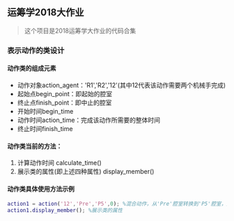## 运筹学2018大作业

>这个项目是2018运筹学大作业的代码合集

### 表示动作的类设计

#### 动作类的组成元素

* 动作对象action_agent：'R1','R2','12'(其中12代表该动作需要两个机械手完成)
* 起始点begin_point：即起始的腔室
* 终止点finish_point：即中止的腔室
* 开始时间begin_time
* 动作时间action_time：完成该动作所需要的整体时间
* 终止时间finish_time

#### 动作类当前的方法：

1. 计算动作时间 calculate_time()
2. 展示类的属性(即上述四种属性) display_member()

#### 动作类具体使用方法示例

```matlab
action1 = action('12','Pre','P5',0); %混合动作，从'Pre'腔室转换到'P5'腔室，从0s开始
action1.display_member(); %展示类的属性
```